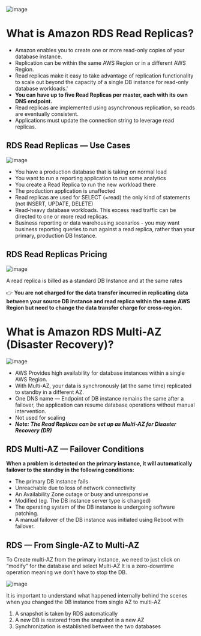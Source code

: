  ![image](https://user-images.githubusercontent.com/33947539/163659643-8ecb172e-69cc-4f2a-a714-234ff22637e1.png)

# What is Amazon RDS Read Replicas?

- Amazon enables you to create one or more read-only copies of your database instance.
- Replication can be within the same AWS Region or in a different AWS Region.
- Read replicas make it easy to take advantage of replication functionality to scale out beyond the capacity of a single DB instance for read-only database workloads.'
- **You can have up to five Read Replicas per master, each with its own DNS endpoint.**
- Read replicas are implemented using asynchronous replication, so reads are eventually consistent.
- Applications must update the connection string to leverage read replicas.

## RDS Read Replicas — Use Cases

![image](https://user-images.githubusercontent.com/33947539/163659723-0b7c2d6c-4926-4c41-955a-b42508db5441.png)

- You have a production database that is taking on normal load
- You want to run a reporting application to run some analytics
- You create a Read Replica to run the new workload there
- The production application is unaffected
- Read replicas are used for SELECT (=read) the only kind of statements (not INSERT, UPDATE, DELETE)
- Read-heavy database workloads. This excess read traffic can be directed to one or more read replicas.
- Business reporting or data warehousing scenarios - you may want business reporting queries to run against a read replica, rather than your primary, production DB Instance.

## RDS Read Replicas Pricing

![image](https://user-images.githubusercontent.com/33947539/163659755-f830b94c-2944-4b5d-bcf7-0c44a3f8c965.png)

A read replica is billed as a standard DB Instance and at the same rates

👉 **You are not charged for the data transfer incurred in replicating data between your source DB instance and read replica within the same AWS Region but need to change the data 
    transfer charge for cross-region.**


# What is Amazon RDS Multi-AZ (Disaster Recovery)?

![image](https://user-images.githubusercontent.com/33947539/163659831-79438c97-930d-42c7-a0de-68706b5fbd85.png)

- AWS Provides high availability for database instances within a single AWS Region.
- With Multi-AZ, your data is synchronously (at the same time) replicated to standby in a different AZ.
- One DNS name — Endpoint of DB instance remains the same after a failover, the application can resume database operations without manual intervention.
- Not used for scaling
- ***Note: The Read Replicas can be set up as Multi-AZ for Disaster Recovery (DR)***

## RDS Multi-AZ — Failover Conditions

**When a problem is detected on the primary instance, it will automatically failover to the standby in the following conditions:**

- The primary DB instance fails
- Unreachable due to loss of network connectivity
- An Availability Zone outage or busy and unresponsive
- Modified (eg. The DB instance server type is changed)
- The operating system of the DB instance is undergoing software patching.
- A manual failover of the DB instance was initiated using Reboot with failover.

## RDS — From Single-AZ to Multi-AZ

To Create multi-AZ from the primary instance, we need to just click on “modify” for the database and select Multi-AZ
It is a zero-downtime operation meaning we don’t have to stop the DB.

![image](https://user-images.githubusercontent.com/33947539/163659995-a9f02c83-0390-4fb6-b62d-f1c9e2a06484.png)

It is important to understand what happened internally behind the scenes when you changed the DB instance from single AZ to multi-AZ

1. A snapshot is taken by RDS automatically
2. A new DB is restored from the snapshot in a new AZ
3. Synchronization is established between the two databases

